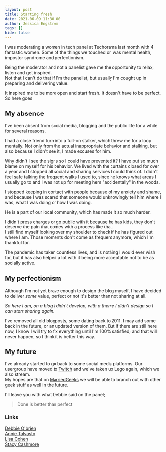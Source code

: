 ```yaml
---
layout: post
title: Starting fresh
date: 2021-06-09 11:30:00
author: Jessica Engström
tags: []
hide: false
---
```

I was moderating a women in tech panel at Techorama last month with 4 fantastic women. Some of the things we touched on was mental health, impostor syndrome and perfectionism.

Being the moderator and not a panelist gave me the opportunity to relax, listen and get inspired.  
Not that I can't do that if I'm the panelist, but usually I'm cought up in preparing and delivering value.

It inspired me to be more open and start fresh. It doesn't have to be perfect.  
So here goes  
  
    
## My absence
I've been absent from social media, blogging and the public life for a while for several reasons.

I had a close friend turn into a full-on stalker, which threw me for a loop mentally. Not only from the actual inappropriate behavior and stalking, but also because I didn't see it, I made excuses for him. 

Why didn't I see the signs so I could have prevented it? I have put so much blame on myself for his behavior. We lived with the curtains closed for over a year and I stopped all social and sharing services I could think of. I didn't feel safe talking the frequent walks I used to, since he knows what areas I usually go to and I was not up for meeting hem "accidentally" in the woods.


I stopped keeping in contact with people because of my anxiety and shame, and because I was scared that someone would unknowingly tell him where I was, what I was doing or how I was doing.

He is a part of our local community, which has made it so much harder.

I didn't press charges or go public with it because he has kids, they don't deserve the pain that comes with a process like that.  
I still find myself looking over my shoulder to check if he has figured out where I am. Those moments don't come as frequent anymore, which I'm thankful for.

The pandemic has taken countless lives, and is nothing I would ever wish for, but it has also helped a lot with it being more acceptable not to be as socially active.
  

## My perfectionism
Although I'm not yet brave enough to design the blog myself, I have decided to deliver *some* value, perfect or not it's better than not sharing at all.


*So here I am, on a blog I didn't develop, with a theme I didn't design so I can start sharing again.*


I've removed all old blogposts, some dating back to 2011. I may add some back in the future, or an updated version of them. But if there are still here now, I know I will try to fix everything until I'm 100% satisfied; and that will never happen, so I think it is better this way. 
  
## My future
I've already started to go back to some social media platforms.
Our usergroup have moved to [Twitch](https://twitch.tv/codingafterwork) and we've taken up Lego again, which we also stream.  
My hopes are that on [MarriedGeeks](https://twitch.tv/codingafterwork) we will be able to branch out with other geek stuff as well in the future.



I'll leave you with what Debbie said on the panel;

<blockquote> Done is better than perfect</blockquote>

  

### Links
[Debbie O'brien](https://twitter.com/debs_obrien)   
[Annie Talvasto](https://twitter.com/AnnieTalvasto)  
[Lisa Cohen](https://twitter.com/lisafeig)  
[Stacy Cashmore](https://twitter.com/Stacy_Cash)  
